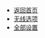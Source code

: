 <!-- docs/_sidebar.md -->

* [返回首页](/README.md)
* [无线选项](/docs/ble/README.md)
* [全部设置](/docs/std/README.md)
<!--
* [状态指示灯](/docs/ble/status_led.md)
* [自动休眠](/docs/ble/sleep.md)
* [2.4G/蓝牙模式切换](/docs/ble/mode.md)
-->